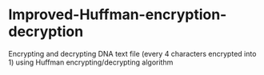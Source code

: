 # Improved-Huffman-encryption-decryption
Encrypting and decrypting DNA text file (every 4 characters encrypted into 1) using Huffman encrypting/decrypting algorithm
